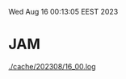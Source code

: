 Wed Aug 16 00:13:05 EEST 2023
# JAM
<a href='./cache/202308/16_00.log'>./cache/202308/16_00.log</a>
